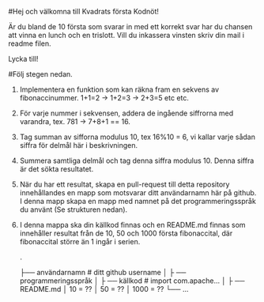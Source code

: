 
#Hej och välkomna till Kvadrats första Kodnöt! 

Är du bland de 10 första som svarar in med ett korrekt svar har du chansen att vinna en lunch och en trislott. Vill du inkassera vinsten skriv din mail i readme filen. 

Lycka till! 

#Följ stegen nedan. 

1. Implementera en funktion som kan räkna fram en sekvens av fibonaccinummer. 1+1=2 -> 1+2=3 -> 2+3=5 etc etc. 

2. För varje nummer i sekvensen, addera de ingående siffrorna med varandra, tex. 781 ->  7+8+1 == 16.

3. Tag summan av sifforna modulus 10, tex 16%10 = 6, vi kallar varje sådan siffra för delmål här i beskrivningen.

4. Summera samtliga delmål och tag denna siffra modulus 10. Denna siffra är det sökta resultatet.

5. När du har ett resultat, skapa en pull-request till detta repository innehållandes en mapp som motsvarar ditt användarnamn här på github. I denna mapp skapa en mapp med namnet på det programmeringsspråk du använt (Se strukturen nedan). 

6. I denna mappa ska din källkod finnas och en README.md finnas som innehåller resultat från de 10, 50 och 1000 första fibonaccital, där fibonaccital större än 1 ingår i serien.

   .
   
    ├── användarnamn                # ditt github username
   │   ├ ── programmeringsspråk
   │      ├ ── källkod              # import com.apache...
   │      ├ ── README.md 
   │             10 = ??
   │             50 = ??
   │             1000 = ??
   └── ...


